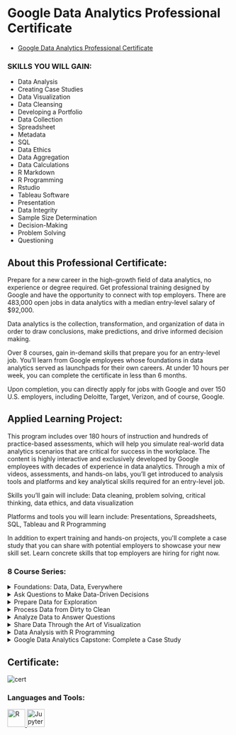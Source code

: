 # Google Data Analytics Professional Certificate

- [Google Data Analytics Professional Certificate](https://www.coursera.org/professional-certificates/google-data-analytics)


### SKILLS YOU WILL GAIN:
- Data Analysis
- Creating Case Studies
- Data Visualization
- Data Cleansing
- Developing a Portfolio
- Data Collection
- Spreadsheet
- Metadata
- SQL
- Data Ethics
- Data Aggregation
- Data Calculations
- R Markdown
- R Programming
- Rstudio
- Tableau Software
- Presentation
- Data Integrity
- Sample Size Determination
- Decision-Making
- Problem Solving
- Questioning



## About this Professional Certificate:
Prepare for a new career in the high-growth field of data analytics, no experience or degree required. Get professional training designed by Google and have the opportunity to connect with top employers. There are 483,000 open jobs in data analytics with a median entry-level salary of $92,000.

Data analytics is the collection, transformation, and organization of data in order to draw conclusions, make predictions, and drive informed decision making. 

Over 8 courses, gain in-demand skills that prepare you for an entry-level job. You’ll learn from Google employees whose foundations in data analytics served as launchpads for their own careers. At under 10 hours per week, you can complete the certificate in less than 6 months. 

Upon completion, you can directly apply for jobs with Google and over 150 U.S. employers, including Deloitte, Target, Verizon, and of course, Google. 

## Applied Learning Project:
This program includes over 180 hours of instruction and hundreds of practice-based assessments, which will help you simulate real-world data analytics scenarios that are critical for success in the workplace. The content is highly interactive and exclusively developed by Google employees with decades of experience in data analytics. Through a mix of videos, assessments, and hands-on labs, you’ll get introduced to analysis tools and platforms and key analytical skills required for an entry-level job.

Skills you’ll gain will include: Data cleaning, problem solving, critical thinking, data ethics, and data visualization

Platforms and tools you will learn include: Presentations, Spreadsheets, SQL, Tableau and R Programming

In addition to expert training and hands-on projects, you'll complete a case study that you can share with potential employers to showcase your new skill set. Learn concrete skills that top employers are hiring for right now.

### 8 Course Series:
<details>
  <summary>Foundations: Data, Data, Everywhere</summary>

<h6 align="left">
This is the first course in the Google Data Analytics Certificate. Organizations of all kinds need data analysts to help them improve their processes, identify opportunities and trends, launch new products, and make thoughtful decisions. In this course, you’ll be introduced to the world of data analytics through hands-on curriculum developed by Google. The material shared covers plenty of key data analytics topics, and it’s designed to give you an overview of what’s to come in the Google Data Analytics Certificate. Current Google data analysts will instruct and provide you with hands-on ways to accomplish common data analyst tasks using the best tools and resources.

Learners who complete this certificate program will be equipped to apply for introductory-level jobs as data analysts. No previous experience is necessary.

By the end of this course, learners will:
- Gain an understanding of the practices and processes employed by a junior or associate data analyst in their day-to-day job. 
- Learn about key analytical skills (data cleaning, data analysis, data visualization) and tools (spreadsheets, SQL, R programming, Tableau) that you can add to your professional toolbox. 
- Discover a wide variety of terms and concepts relevant to the role of a junior data analyst, such as the data life cycle and the data analysis process. 
- Evaluate the role of analytics in the data ecosystem. 
- Conduct an analytical thinking self-assessment. 
- Explore job opportunities available to you upon program completion, and learn about best practices you can leverage during your job search.
</h6>

</details>



</h6>

</details>

<details>
  <summary>Ask Questions to Make Data-Driven Decisions</summary>

<h6 align="left">
This is the second course in the Google Data Analytics Certificate. You’ll build on your understanding of the topics that were introduced in the first course of this certificate program. The material will help you learn how to ask effective questions, make data-driven decisions, and meet stakeholders’ needs. Current Google data analysts will instruct and provide you with hands-on ways to accomplish common data analytics tasks.

Learners who complete this certificate program will be equipped to apply for introductory-level jobs as data analysts. No previous experience is necessary.

By the end of this course, you will:
- Learn about effective questioning techniques that can help guide analysis. 
- Gain an understanding of data-driven decision-making and how data analysts present findings.
- Explore a variety of real-world business scenarios as an example of questioning and decision-making.
- Discover how and why spreadsheets are an important tool for data analysts.
- Examine the key ideas associated with structured thinking and how they can help analysts better understand problems and develop solutions.
- Learn strategies for managing the expectations of stakeholders while establishing clear communication with a data analytics team to achieve business objectives.
</h6>

</details>

<details>
  <summary>Prepare Data for Exploration</summary>

<h6 align="left">
This is the third course in the Google Data Analytics Certificate. As you continue to build on your understanding of the topics from the first two courses, you’ll be introduced to new topics that will help you gain practical data analytics skills. You’ll learn how to use tools like spreadsheets and SQL to extract and make use of the right data for your objectives, and how to organize and protect your data. Current Google data analysts will continue to instruct and provide you with hands-on ways to accomplish common data analyst tasks with the best tools and resources.

Learners who complete this certificate program will be equipped to apply for introductory-level jobs as data analysts. No previous experience is necessary.

By the end of this course, learners will:
- Find out how analysts decide what data to collect for analysis.
- Learn about structured and unstructured data, data types, and data formats.
- Discover how to identify different types of bias in data to help ensure data credibility. 
- Explore how analysts use spreadsheets and SQL within databases and data sets.
- Examine open data and the relationship between, and importance of, data ethics and data privacy.
- Gain an understanding of how to access databases and extract, filter, and sort the data they contain.
- Learn best practices for organizing data and keeping it secure.
</h6>
</details>

<details>
  <summary>Process Data from Dirty to Clean</summary>
  <h6 align="left">
This is the fourth course in the Google Data Analytics Certificate. In this course, you’ll continue to build your understanding of data analytics and the concepts and tools that data analysts use in their work. You’ll learn how to check and clean your data using spreadsheets and SQL, as well as how to verify and report your data cleaning results. Current Google data analysts will continue to instruct and provide you with hands-on ways to accomplish common data analyst tasks with the best tools and resources.

Learners who complete this certificate program will be equipped to apply for introductory-level jobs as data analysts. No previous experience is necessary.

By the end of this course, learners will:
- Check for data integrity.
- Apply data cleaning techniques using spreadsheets. 
- Develop basic SQL queries for use on databases.
- Use basic SQL functions to clean and transform data.
- Verify the results of cleaning data.
- Write an effective data cleaning report
  </h6>
</details>

<details>
  <summary>Analyze Data to Answer Questions</summary>
  <h6 align="left">
This is the fifth course in the Google Data Analytics Certificate. In this course, you’ll explore what it means to actually analyze your data. You’ll take what you’ve learned up to this point and apply it to make sense of the data you’ve collected. You’ll learn how to organize and format your data using spreadsheets and SQL to help you look at and think about your data in different ways. You’ll also find out how to perform complex calculations with your data to address business objectives. You’ll learn how to use formulas, functions, and SQL queries as you conduct your analysis. Current Google data analysts will continue to instruct and provide you with hands-on ways to accomplish common data analyst tasks with the best tools and resources.

Learners who complete this certificate program will be equipped to apply for introductory-level jobs as data analysts. No previous experience is necessary.

By the end of this course, learners will:
- Learn how to organize data for analysis.
- Understand the processes for formatting and adjusting data. 
- Explore how to aggregate data in spreadsheets and by using SQL.
- Use formulas and functions in spreadsheets to make data calculations.
- Learn how to complete calculations using SQL queries.
  </h6>
</details>

<details>
  <summary>Share Data Through the Art of Visualization</summary>
  <h6 align="left">
This is the sixth course in the Google Data Analytics Certificate. You’ll learn how to visualize and present your data findings as you complete the data analysis process. This course will show you how data visualizations, such as visual dashboards, can help bring your data to life. You’ll also explore Tableau, a data visualization platform that will help you create effective visualizations for your presentations. Current Google data analysts will continue to instruct and provide you with hands-on ways to accomplish common data analyst tasks with the best tools and resources.

Learners who complete this certificate program will be equipped to apply for introductory-level jobs as data analysts. No previous experience is necessary.

By the end of this course, learners will:
- Understand the importance of data visualization.
- Learn how to form a compelling narrative through data stories.
- Gain an understanding of how to use Tableau to create dashboards and dashboard filters.
- Discover how to use Tableau to create effective visualizations. 
- Explore the principles and practices involved with effective presentations.
- Learn how to consider potential limitations associated with the data in your presentations.
- Understand how to apply best practices to a Q&A with your audience.
  </h6>
</details>

<details>
  <summary>Data Analysis with R Programming</summary>
  <h6 align="left">
This course is the seventh course in the Google Data Analytics Certificate. In this course, you’ll learn about the programming language known as R. You’ll find out how to use RStudio, the environment that allows you to work with R, and the software applications and tools that are unique to R, such as R packages. You’ll discover how R lets you clean, organize, analyze, visualize, and report data in new and more powerful ways. Current Google data analysts will continue to instruct and provide you with hands-on ways to accomplish common data analyst tasks with the best tools and resources.

Learners who complete this certificate program will be equipped to apply for introductory-level jobs as data analysts. No previous experience is necessary.

By the end of this course, learners will:
- Examine the benefits of using the R programming language.
- Discover how to use RStudio to apply R to your analysis. 
- Explore the fundamental concepts associated with programming in R. 
- Understand the contents and components of R packages including the Tidyverse package.
- Gain an understanding of dataframes and their use in R.
- Discover the options for generating visualizations in R.
- Learn about R Markdown for documenting R programming.
  </h6>
</details>

<details>
  <summary>Google Data Analytics Capstone: Complete a Case Study</summary>
  <h6 align="left">
This course is the eighth and final course in the Google Data Analytics Certificate. You’ll have the opportunity to complete a case study, which will help prepare you for your data analytics job hunt. Case studies are commonly used by employers to assess analytical skills. For your case study, you’ll choose an analytics-based scenario. You’ll then ask questions, prepare, process, analyze, visualize and act on the data from the scenario. You’ll also learn about useful job hunting skills, common interview questions and responses, and materials to build a portfolio online. Current Google data analysts will continue to instruct and provide you with hands-on ways to accomplish common data analyst tasks with the best tools and resources.

Learners who complete this certificate program will be equipped to apply for introductory-level jobs as data analysts. No previous experience is necessary.

By the end of this course, learners will:
- Learn the benefits and uses of case studies and portfolios in the job search.
- Explore real world job interview scenarios and common interview questions.
- Discover how case studies can be a part of the job interview process. 
- Examine and consider different case study scenarios. 
- Have the chance to complete your own case study for your portfolio.
  </h6>
</details>


## Certificate:

![cert](Coursera_Certificate.jpg)

<h3 align="left">Languages and Tools:</h3>
<p align="left"> <a href="https://www.r-project.org/" target="_blank" rel="noreferrer"> <img src="https://www.r-project.org/Rlogo.png" alt="R" width="40" height="40"/> </a>
<a href="https://jupyter.org/" target="_blank" rel="noreferrer"> <img src="https://jupyter.org/assets/try/jupyter.png" alt="JupyterLab" width="40" height="40"/> </p>

